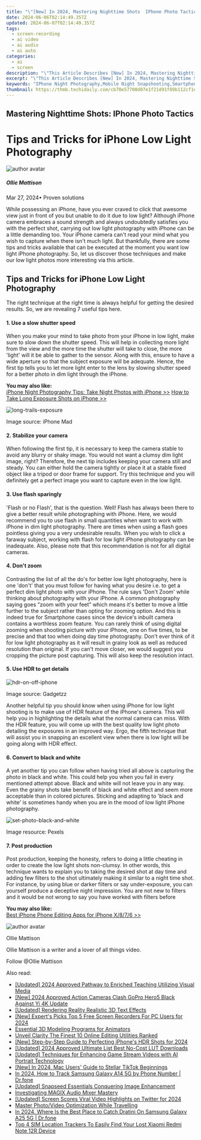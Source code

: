 ```yaml
---
title: "\"[New] In 2024, Mastering Nighttime Shots  IPhone Photo Tactics\""
date: 2024-06-06T02:14:49.357Z
updated: 2024-06-07T02:14:49.357Z
tags: 
  - screen-recording
  - ai video
  - ai audio
  - ai auto
categories: 
  - ai
  - screen
description: "\"This Article Describes [New] In 2024, Mastering Nighttime Shots: IPhone Photo Tactics\""
excerpt: "\"This Article Describes [New] In 2024, Mastering Nighttime Shots: IPhone Photo Tactics\""
keywords: "IPhone Night Photography,Mobile Night Snapshooting,Smartphone Nightscapes,LowLight iPhoneshoot,Nocturnal iPhone Shots,Nighttime IPhone Photos,IPhone Darklight Tactics"
thumbnail: https://thmb.techidaily.com/cb70e57700d07e1f21d91f89b112cf1e7299f5606065c397aa28c9965f8c1a6d.jpg
---
```


## Mastering Nighttime Shots: IPhone Photo Tactics

# Tips and Tricks for iPhone Low Light Photography

![author avatar](https://images.wondershare.com/filmora/article-images/ollie-mattison.jpg)

##### Ollie Mattison

 Mar 27, 2024• Proven solutions

 While possessing an iPhone, have you ever craved to click that awesome view just in front of you but unable to do it due to low light? Although iPhone camera embraces a sound strength and always undoubtedly satisfies you with the perfect shot, carrying out low light photography with iPhone can be a little demanding too. Your iPhone camera can't read your mind what you wish to capture when there isn't much light. But thankfully, there are some tips and tricks available that can be executed at the moment you want low light iPhone photography. So, let us discover those techniques and make our low light photos more interesting via this article.

## Tips and Tricks for iPhone Low Light Photography

 The right technique at the right time is always helpful for getting the desired results. So, we are revealing 7 useful tips here.

#### 1\.  Use a slow shutter speed

 When you make your mind to take photo from your iPhone in low light, make sure to slow down the shutter speed. This will help in collecting more light from the view and the more time the shutter will take to close, the more 'light' will it be able to gather to the sensor. Along with this, ensure to have a wide aperture so that the subject exposure will be adequate. Hence, the first tip tells you to let more light enter to the lens by slowing shutter speed for a better photo in dim light through the iPhone.

**You may also like:**  
[iPhone Night Photography Tips: Take Night Photos with iPhone >>](https://tools.techidaily.com/wondershare/filmora/download/)
[How to Take Long Exposure Shots on iPhone >>](https://tools.techidaily.com/wondershare/filmora/download/)

![long-trails-exposure](https://images.wondershare.com/filmora/article-images/long-trails-exposure.jpg)

 Image source: iPhone Mad

#### 2\.  Stabilize your camera

 When following the first tip, it is necessary to keep the camera stable to avoid any blurry or shaky image. You would not want a clumsy dim light image, right? Therefore, the next tip includes keeping your camera still and steady. You can either hold the camera tightly or place it at a stable fixed object like a tripod or door frame for support. Try this technique and you will definitely get a perfect image you want to capture even in the low light.

#### 3\.  Use flash sparingly

 'Flash or no Flash', that is the question. Well! Flash has always been there to give a better result while photographing with iPhone. Here, we would recommend you to use flash in small quantities when want to work with iPhone in dim light photography. There are times when using a flash goes pointless giving you a very undesirable results. When you wish to click a faraway subject, working with flash for low light iPhone photography can be inadequate. Also, please note that this recommendation is not for all digital cameras.

#### 4\.  Don't zoom

 Contrasting the list of all the do's for better low light photography, here is one 'don't' that you must follow for having what you desire i.e. to get a perfect dim light photo with your iPhone. The rule says 'Don't Zoom' while thinking about photography with your iPhone. A common photography saying goes “zoom with your feet” which means it's better to move a little further to the subject rather than opting for zooming option. And this is indeed true for Smartphone cases since the device's inbuilt camera contains a worthless zoom feature. You can rarely think of using digital zooming when shooting picture with your iPhone, one on five times, to be precise and that too when doing day time photography. Don't ever think of it for low light photography as it will result in grainy look as well as reduced resolution than original. If you can't move closer, we would suggest you cropping the picture post capturing. This will also keep the resolution intact.

#### 5\.  Use HDR to get details

![hdr-on-off-iphone](https://images.wondershare.com/filmora/article-images/hdr-on-off-iphone.jpg)

 Image source: Gadgetzz

 Another helpful tip you should know when using iPhone for low light shooting is to make use of HDR feature of the iPhone's camera. This will help you in highlighting the details what the normal camera can miss. With the HDR feature, you will come up with the best quality low light photo detailing the exposures in an improved way. Ergo, the fifth technique that will assist you in snapping an excellent view when there is low light will be going along with HDR effect.

#### 6\. Convert to black and white

 A yet another tip you can follow when having tried all above is capturing the photo in black and white. This could help you when you fail in every mentioned attempt above. Black and white will not leave you in any way. Even the grainy shots take benefit of black and white effect and seem more acceptable than in colored pictures. Sticking and adapting to 'black and white' is sometimes handy when you are in the mood of low light iPhone photography.

![set-photo-black-and-white](https://images.wondershare.com/filmora/article-images/set-photo-black-and-white.jpg)

 Image resource: Pexels

#### 7\. Post production

 Post production, keeping the honesty, refers to doing a little cheating in order to create the low light shots non-clumsy. In other words, this technique wants to explain you to taking the desired shot at day time and adding few filters to the shot ultimately making it similar to a night time shot. For instance, by using blue or darker filters or say under-exposure, you can yourself produce a deceptive night impression. You are not new to filters and it would be not wrong to say you have worked with filters before

**You may also like:**  
[Best iPhone Phone Editing Apps for iPhone X/8/7/6 >>](https://tools.techidaily.com/wondershare/filmora/download/)

![author avatar](https://images.wondershare.com/filmora/article-images/ollie-mattison.jpg)

Ollie Mattison

Ollie Mattison is a writer and a lover of all things video.

Follow @Ollie Mattison


<ins class="adsbygoogle"
     style="display:block"
     data-ad-format="autorelaxed"
     data-ad-client="ca-pub-7571918770474297"
     data-ad-slot="1223367746"></ins>



<ins class="adsbygoogle"
     style="display:block"
     data-ad-client="ca-pub-7571918770474297"
     data-ad-slot="8358498916"
     data-ad-format="auto"
     data-full-width-responsive="true"></ins>


<span class="atpl-alsoreadstyle">Also read:</span>
<div><ul>
<li><a href="https://vp-tips.techidaily.com/updated-2024-approved-pathway-to-enriched-teaching-utilizing-visual-media/"><u>[Updated] 2024 Approved  Pathway to Enriched Teaching  Utilizing Visual Media</u></a></li>
<li><a href="https://vp-tips.techidaily.com/new-2024-approved-action-cameras-clash-gopro-hero5-black-against-yi-4k-update/"><u>[New] 2024 Approved  Action Cameras Clash  GoPro Hero5 Black Against Yi 4K Update</u></a></li>
<li><a href="https://vp-tips.techidaily.com/updated-rendering-reality-realistic-3d-text-effects/"><u>[Updated] Rendering Reality  Realistic 3D Text Effects</u></a></li>
<li><a href="https://vp-tips.techidaily.com/new-experts-picks-top-5-free-screen-recorders-for-pc-users-for-2024/"><u>[New] Expert's Picks  Top 5 Free Screen Recorders For PC Users for 2024</u></a></li>
<li><a href="https://vp-tips.techidaily.com/essential-3d-modeling-programs-for-animators/"><u>Essential 3D Modeling Programs for Animators</u></a></li>
<li><a href="https://vp-tips.techidaily.com/unveil-clarity-the-finest-10-online-editing-utilities-ranked/"><u>Unveil Clarity  The Finest 10 Online Editing Utilities Ranked</u></a></li>
<li><a href="https://vp-tips.techidaily.com/new-step-by-step-guide-to-perfecting-iphones-hdr-shots-for-2024/"><u>[New] Step-by-Step Guide to Perfecting iPhone's HDR Shots for 2024</u></a></li>
<li><a href="https://vp-tips.techidaily.com/updated-2024-approved-ultimate-list-best-no-cost-lut-downloads/"><u>[Updated] 2024 Approved  Ultimate List  Best No-Cost LUT Downloads</u></a></li>
<li><a href="https://digital-screen-recording.techidaily.com/updated-techniques-for-enhancing-game-stream-videos-with-ai-portrait-technology/"><u>[Updated] Techniques for Enhancing Game Stream Videos with AI Portrait Technology</u></a></li>
<li><a href="https://tiktok-videos.techidaily.com/new-in-2024-mac-users-guide-to-stellar-tiktok-beginnings/"><u>[New] In 2024, Mac Users' Guide to Stellar TikTok Beginnings</u></a></li>
<li><a href="https://android-location-track.techidaily.com/in-2024-how-to-track-samsung-galaxy-a14-5g-by-phone-number-drfone-by-drfone-virtual-android/"><u>In 2024, How to Track Samsung Galaxy A14 5G by Phone Number | Dr.fone</u></a></li>
<li><a href="https://extra-support.techidaily.com/updated-snapseed-essentials-conquering-image-enhancement/"><u>[Updated] Snapseed Essentials  Conquering Image Enhancement</u></a></li>
<li><a href="https://extra-lessons.techidaily.com/investigating-magix-audio-mixer-mastery/"><u>Investigating MAGIX Audio Mixer Mastery</u></a></li>
<li><a href="https://twitter-videos.techidaily.com/updated-screen-scores-viral-video-highlights-on-twitter-for-2024/"><u>[Updated] Screen Scores  Viral Video Highlights on Twitter for 2024</u></a></li>
<li><a href="https://extra-resources.techidaily.com/master-photovideo-optimization-while-travelling/"><u>Master Photo/Video Optimization While Travelling</u></a></li>
<li><a href="https://change-location.techidaily.com/in-2024-where-is-the-best-place-to-catch-dratini-on-samsung-galaxy-a25-5g-drfone-by-drfone-virtual-android/"><u>In 2024, Where Is the Best Place to Catch Dratini On Samsung Galaxy A25 5G | Dr.fone</u></a></li>
<li><a href="https://unlock-android.techidaily.com/top-4-sim-location-trackers-to-easily-find-your-lost-xiaomi-redmi-note-12r-device-by-drfone-android/"><u>Top 4 SIM Location Trackers To Easily Find Your Lost Xiaomi Redmi Note 12R Device</u></a></li>
</ul></div>
